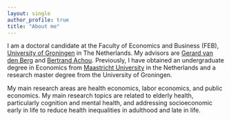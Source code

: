 ```yaml
---
layout: single
author_profile: true
title: "About me"
---
```



I am a doctoral candidate at the Faculty of Economics and Business (FEB), [University of Groningen] in The Netherlands. My advisors are [Gerard van den Berg] and [Bertrand Achou]. Previously, I have obtained an undergraduate degree in Economics from [Maastricht University] in the Netherlands and a research master degree from the University of Groningen. 
<!-- I apply causal inference; "applied microeconometrician" for job applications
could add orcid in the future -->

My main research areas are health economics, labor economics, and public economics. 
My main research topics are related to elderly health, particularly cognition and mental health, and addressing socioeconomic early in life to reduce health inequalities in adulthood and late in life.

<!-- In my current research I study the presence of unobserved heterogeneity in health, and how informal care replaces more expensive formal alternatives.  -->
<!-- My research focuses primarily on Chinese institutional settings.  -->
<!-- I am an applied microeconometrician who works on the economics of aging, particularly the intersection of health, saving behavior, and social insurance. In my job market paper, I examine the determinants of long-term care use, including informal care provision, the need for care, and economic resources.
Need to add more on money/insurance/costs/
 -->

[//]: # (Links)
   [University of Groningen]: <https://www.rug.nl/feb/?lang=en>
   [Maastricht University]:   <https://www.maastrichtuniversity.nl/about-um/faculties/school-business-and-economics>
   [Gerard van den Berg]: <https://www.rug.nl/staff/gerard.van.den.berg/>
   [Bertrand Achou]: <https://sites.google.com/site/bertrandachou/home/>
